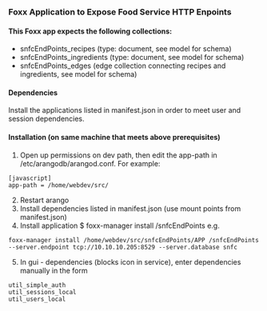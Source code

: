 
### Foxx Application to Expose Food Service HTTP Enpoints

#### This Foxx app expects the following collections:
 - snfcEndPoints_recipes (type: document, see model for schema)
 - snfcEndPoints_ingredients (type: document, see model for schema)
 - snfcEndPoints_edges (edge collection connecting recipes and ingredients, see model for schema)

#### Dependencies
Install the applications listed in manifest.json in order to meet user and session dependencies.

#### Installation (on same machine that meets above prerequisites)

 1. Open up permissions on dev path, then edit the app-path in /etc/arangodb/arangod.conf. For example:
```
[javascript]
app-path = /home/webdev/src/
```
 2. Restart arango
 3. Install dependencies listed in manifest.json (use mount points from manifest.json)
 4. Install application
$ foxx-manager install <directory containing app code> /snfcEndPoints
e.g.
```
foxx-manager install /home/webdev/src/snfcEndPoints/APP /snfcEndPoints --server.endpoint tcp://10.10.10.205:8529 --server.database snfc
```
 5. In gui - dependencies (blocks icon in service), enter dependencies manually in the form
```
util_simple_auth  
util_sessions_local
util_users_local
```
